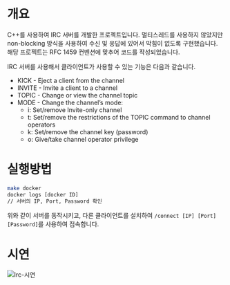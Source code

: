 # 개요
 C++를 사용하여 IRC 서버를 개발한 프로젝트입니다. 
 멀티스레드를 사용하지 않았지만 non-blocking 방식을 사용하여 수신 및 응답에 있어서 막힘이 없도록 구현했습니다. 
 해당 프로젝트는 RFC 1459 컨벤션에 맞추어 코드를 작성되었습니다. 
 
 IRC 서버를 사용해서 클라이언트가 사용할 수 있는 기능은 다음과 같습니다. 
- KICK - Eject a client from the channel
- INVITE - Invite a client to a channel
- TOPIC - Change or view the channel topic
- MODE - Change the channel’s mode:
  - i: Set/remove Invite-only channel
  - t: Set/remove the restrictions of the TOPIC command to channel
      operators
  - k: Set/remove the channel key (password)
  - o: Give/take channel operator privilege
# 실행방법
```Bash
make docker
docker logs [docker ID]
// 서버의 IP, Port, Password 확인
```
위와 같이 서버를 동작시키고, 다른 클라이언트를 설치하여 `/connect [IP] [Port] [Password]`를 사용하여 접속합니다.
# 시연
![Irc-시연](https://github.com/user-attachments/assets/0491fc2a-f1ea-4ddd-bf2b-cd92c7f3d30e)
